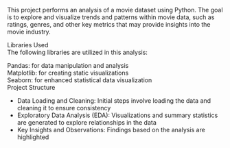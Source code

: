 This project performs an analysis of a movie dataset using Python. The goal is to explore and visualize trends and patterns within movie data, such as ratings, genres, and other key metrics that may provide insights into the movie industry.<br>

Libraries Used<br>
The following libraries are utilized in this analysis:<br>

Pandas: for data manipulation and analysis<br>
Matplotlib: for creating static visualizations<br>
Seaborn: for enhanced statistical data visualization<br>
Project Structure<br>
* Data Loading and Cleaning: Initial steps involve loading the data and cleaning it to ensure consistency<br>
* Exploratory Data Analysis (EDA): Visualizations and summary statistics are generated to explore relationships in the data<br>
* Key Insights and Observations: Findings based on the analysis are highlighted<br>
